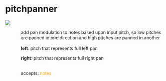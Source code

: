 
<a name=pitchpanner></a><br>
# <b>pitchpanner</b>
<img src="../images/pitchpanner.png"><br>
<div style="display:inline-block;margin-left:50px;">
add pan modulation to notes based upon input pitch, so low pitches are panned in one direction and high pitches are panned in another<br/><br/>
<b>left</b>: pitch that represents full left pan<br>

<b>right</b>: pitch that represents full right pan<br>

<br>accepts: <font color=orange>notes</font> <br></div>
